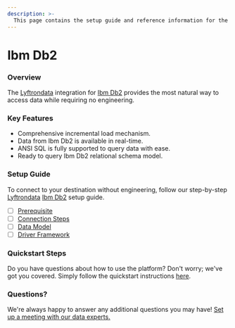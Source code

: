 ```yaml
---
description: >-
  This page contains the setup guide and reference information for the Ibm Db2 source connector.
---
```


# Ibm Db2

### Overview

The [Lyftrondata](https://www.lyftrondata.com/) integration for [Ibm Db2](None) provides the most natural way to access data while requiring no engineering.

### Key Features

* Comprehensive incremental load mechanism.
* Data from Ibm Db2 is available in real-time.&#x20;
* ANSI SQL is fully supported to query data with ease.
* Ready to query Ibm Db2 relational schema model.

### Setup Guide

To connect to your destination without engineering, follow our step-by-step [Lyftrondata](https://www.lyftrondata.com/)  [Ibm Db2](None) setup guide.

* [ ] [Prerequisite](prerequisite.md)
* [ ] [Connection Steps](connection-steps.md)
* [ ] [Data Model](data-model/erd.md)
* [ ] [Driver Framework](driver-framework/)

### Quickstart Steps

Do you have questions about how to use the platform? Don't worry; we've got you covered. Simply follow the quickstart instructions [here](../README.md).

### Questions? <a href="#questions" id="questions"></a>

We're always happy to answer any additional questions you may have! [Set up a meeting with our data experts.](https://www.lyftrondata.com/book-a-meeting/)

